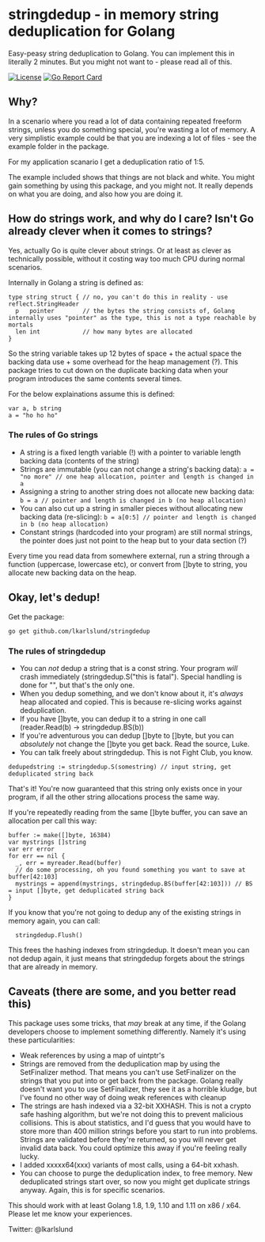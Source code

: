 # stringdedup - in memory string deduplication for Golang

Easy-peasy string deduplication to Golang. You can implement this in literally 2 minutes. But you might not want to - please read all of this.

[![License](https://img.shields.io/badge/License-MIT-blue.svg)](https://opensource.org/licenses/MIT)
[![Go Report Card](https://goreportcard.com/badge/github.com/lkarlslund/stringdedup)](https://goreportcard.com/report/github.com/lkarlslund/stringdedup) 

## Why?

In a scenario where you read a lot of data containing repeated freeform strings, unless you do something special, you're wasting a lot of memory. A very simplistic example could be that you are indexing a lot of files - see the example folder in the package.

For my application scanario I get a deduplication ratio of 1:5. 

The example included shows that things are not black and white. You might gain something by using this package, and you might not. It really depends on what you are doing, and also how you are doing it.

## How do strings work, and why do I care? Isn't Go already clever when it comes to strings?

Yes, actually Go is quite clever about strings. Or at least as clever as technically possible, without it costing way too much CPU during normal scenarios.

Internally in Golang a string is defined as:

```
type string struct { // no, you can't do this in reality - use reflect.StringHeader
  p   pointer        // the bytes the string consists of, Golang internally uses "pointer" as the type, this is not a type reachable by mortals
  len int            // how many bytes are allocated
}
```
So the string variable takes up 12 bytes of space + the actual space the backing data use + some overhead for the heap management (?). This package tries to cut down on the duplicate backing data when your program introduces the same contents several times.

For the below explainations assume this is defined:
```
var a, b string
a = "ho ho ho"
```
### The rules of Go strings
- A string is a fixed length variable (!) with a pointer to variable length backing data (contents of the string)
- Strings are immutable (you can not change a string's backing data): `a = "no more" // one heap allocation, pointer and length is changed in a`
- Assigning a string to another string does not allocate new backing data: `b = a // pointer and length is changed in b (no heap allocation)`
- You can also cut up a string in smaller pieces without allocating new backing data (re-slicing): `b = a[0:5] // pointer and length is changed in b (no heap allocation)`
- Constant strings (hardcoded into your program) are still normal strings, the pointer does just not point to the heap but to your data section (?)

Every time you read data from somewhere external, run a string through a function (uppercase, lowercase etc), or convert from []byte to string, you allocate new backing data on the heap. 

## Okay, let's dedup!

Get the package:
```
go get github.com/lkarlslund/stringdedup
```

### The rules of stringdedup
- You can *not* dedup a string that is a const string. Your program *will* crash immediately (stringdedup.S("this is fatal"). Special handling is done for "", but that's the only one.
- When you dedup something, and we don't know about it, it's *always* heap allocated and copied. This is because re-slicing works against deduplication.
- If you have []byte, you can dedup it to a string in one call (reader.Read(b) -> stringdedup.BS(b))
- If you're adventurous you can dedup []byte to []byte, but you can *absolutely* not change the []byte you get back. Read the source, Luke.
- You can talk freely about stringdedup. This is not Fight Club, you know.

```
dedupedstring := stringdedup.S(somestring) // input string, get deduplicated string back
```
That's it! You're now guaranteed that this string only exists once in your program, if all the other string allocations process the same way.

If you're repeatedly reading from the same []byte buffer, you can save an allocation per call this way:
```
buffer := make([]byte, 16384)
var mystrings []string
var err error
for err == nil {
  _, err = myreader.Read(buffer)
  // do some processing, oh you found something you want to save at buffer[42:103]
  mystrings = append(mystrings, stringdedup.BS(buffer[42:103])) // BS = input []byte, get deduplicated string back
} 
```
If you know that you're not going to dedup any of the existing strings in memory again, you can call:
```
  stringdedup.Flush()
```
This frees the hashing indexes from stringdedup. It doesn't mean you can not dedup again, it just means that stringdedup forgets about the strings that are already in memory.

## Caveats (there are some, and you better read this)

This package uses some tricks, that *may* break at any time, if the Golang developers choose to implement something differently. Namely it's using these particularities:

- Weak references by using a map of uintptr's
- Strings are removed from the deduplication map by using the SetFinalizer method. That means you can't use SetFinalizer on the strings that you put into or get back from the package. Golang really doesn't want you to use SetFinalizer, they see it as a horrible kludge, but I've found no other way of doing weak references with cleanup
- The strings are hash indexed via a 32-bit XXHASH. This is not a crypto safe hashing algorithm, but we're not doing this to prevent malicious collisions. This is about statistics, and I'd guess that you would have to store more than 400 million strings before you start to run into problems. Strings are validated before they're returned, so you will never get invalid data back. You could optimize this away if you're feeling really lucky.
- I added xxxxx64(xxx) variants of most calls, using a 64-bit xxhash.
- You can choose to purge the deduplication index, to free memory. New deduplicated strings start over, so now you might get duplicate strings anyway. Again, this is for specific scenarios.

This should work with at least Golang 1.8, 1.9, 1.10 and 1.11 on x86 / x64. Please let me know your experiences.

Twitter: @lkarlslund
